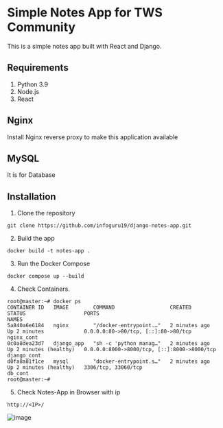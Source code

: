 # Simple Notes App for TWS Community
This is a simple notes app built with React and Django.

## Requirements
1. Python 3.9
2. Node.js
3. React

## Nginx

Install Nginx reverse proxy to make this application available

## MySQL
It is for Database

## Installation
1. Clone the repository
```
git clone https://github.com/infoguru19/django-notes-app.git
```

2. Build the app
```
docker build -t notes-app .
```

3. Run the Docker Compose
```
docker compose up --build
```

4. Check Containers.
```
root@master:~# docker ps
CONTAINER ID   IMAGE        COMMAND                  CREATED         STATUS                   PORTS                                         NAMES
5a840a6e6184   nginx        "/docker-entrypoint.…"   2 minutes ago   Up 2 minutes             0.0.0.0:80->80/tcp, [::]:80->80/tcp           nginx_cont
0c0a8dea23d7   django_app   "sh -c 'python manag…"   2 minutes ago   Up 2 minutes (healthy)   0.0.0.0:8000->8000/tcp, [::]:8000->8000/tcp   django_cont
d0fa8a81f1ce   mysql        "docker-entrypoint.s…"   2 minutes ago   Up 2 minutes (healthy)   3306/tcp, 33060/tcp                           db_cont
root@master:~#
```
5. Check Notes-App in Browser with ip
```
http://<IP>/
```
![image](https://github.com/user-attachments/assets/494dd81c-d355-486c-be43-bfb340d7be50)


